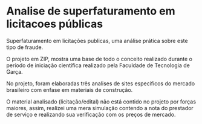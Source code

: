 # Analise de superfaturamento em licitacoes públicas
Superfaturamento em licitações publicas, uma análise prática sobre este tipo de fraude.

O projeto em ZIP, mostra uma base de todo o conceito realizado durante o período de iniciação científica realizado pela Faculdade de Tecnologia de Garça.

No projeto, foram elaboradas três analises de sites específicos do mercado brasileiro com enfase em materiais de construção. 

O material analisado (licitação/edital) não está contido no projeto por forças maiores, assim, realizei uma mera simulação contendo a nota do prestador de serviço e realizando sua verificação com os preços de mercado. 


